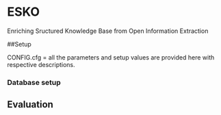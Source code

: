 # ESKO
Enriching Sructured Knowledge Base from Open Information Extraction


##Setup

CONFIG.cfg = all the parameters and setup values are provided here with respective descriptions.

### Database setup

## Evaluation



